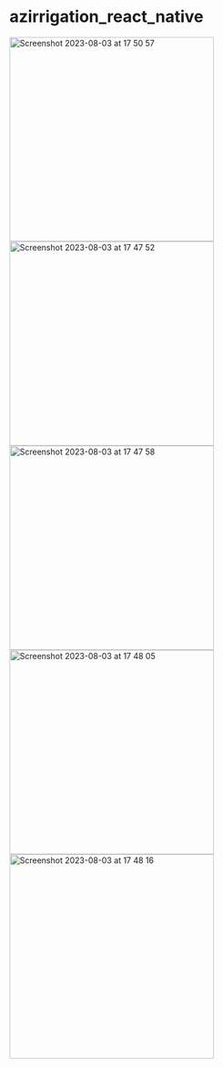 # azirrigation_react_native
<img width="359" alt="Screenshot 2023-08-03 at 17 50 57" src="https://github.com/AytacIbrhmva/azirrigation_react_native/assets/53055859/7dfc71ba-2e6f-447e-b934-93d3cc4b57bf">
<img width="359" alt="Screenshot 2023-08-03 at 17 47 52" src="https://github.com/AytacIbrhmva/azirrigation_react_native/assets/53055859/a662a54c-6575-4469-8ad5-19141a08c643">
<img width="359" alt="Screenshot 2023-08-03 at 17 47 58" src="https://github.com/AytacIbrhmva/azirrigation_react_native/assets/53055859/63d6e504-3eb8-4877-b795-7906ff877b97">
<img width="359" alt="Screenshot 2023-08-03 at 17 48 05" src="https://github.com/AytacIbrhmva/azirrigation_react_native/assets/53055859/669d17d7-c782-44ab-9c28-3e5a183e0bee">
<img width="359" alt="Screenshot 2023-08-03 at 17 48 16" src="https://github.com/AytacIbrhmva/azirrigation_react_native/assets/53055859/187c4166-13dc-4be2-b2ed-05b8172049ba">
